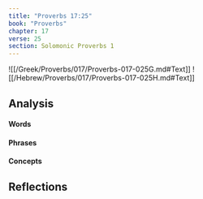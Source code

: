 ```yaml
---
title: "Proverbs 17:25"
book: "Proverbs"
chapter: 17
verse: 25
section: Solomonic Proverbs 1
---
```

![[/Greek/Proverbs/017/Proverbs-017-025G.md#Text]]
![[/Hebrew/Proverbs/017/Proverbs-017-025H.md#Text]]

## Analysis

#### Words

#### Phrases

#### Concepts

## Reflections
